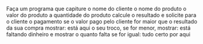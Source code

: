 Faça um programa que capiture 
o nome do cliente
o nome do produto
o valor do produto
a quantidade do produto
calcule o resultado
e solicite para o cliente o pagamento
se o valor pago pelo cliente for maior que o resultado da sua compra
mostrar: está aqui o seu troco, se for menor, mostrar: está faltando dinheiro e mostrar o quanto falta
se for igual: tudo certo por aqui